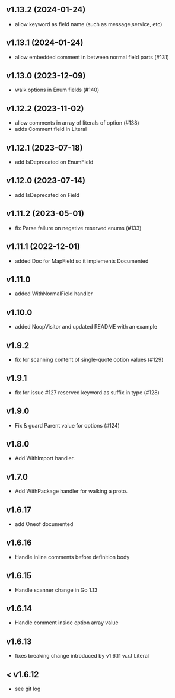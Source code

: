 ## v1.13.2 (2024-01-24)

- allow keyword as field name (such as message,service, etc)

## v1.13.1 (2024-01-24)

- allow embedded comment in between normal field parts (#131)

## v1.13.0 (2023-12-09)

- walk options in Enum fields (#140)

## v1.12.2 (2023-11-02)

- allow comments in array of literals of option (#138)
- adds Comment field in Literal

## v1.12.1 (2023-07-18)

- add IsDeprecated on EnumField

## v1.12.0 (2023-07-14)

- add IsDeprecated on Field

## v1.11.2 (2023-05-01)

- fix Parse failure on negative reserved enums (#133)

## v1.11.1 (2022-12-01)

- added Doc for MapField so it implements Documented

## v1.11.0

- added WithNormalField handler

## v1.10.0

- added NoopVisitor and updated README with an example

## v1.9.2

- fix for scanning content of single-quote option values (#129)

## v1.9.1

- fix for issue #127 reserved keyword as suffix in type (#128)

## v1.9.0

- Fix & guard Parent value for options (#124)  

## v1.8.0

- Add WithImport handler.

## v1.7.0

- Add WithPackage handler for walking a proto.

## v1.6.17

- add Oneof documented

## v1.6.16

- Handle inline comments before definition body

## v1.6.15

- Handle scanner change in Go 1.13

## v1.6.14

- Handle comment inside option array value

## v1.6.13

- fixes breaking change introduced by v1.6.11 w.r.t Literal

## < v1.6.12

 - see git log